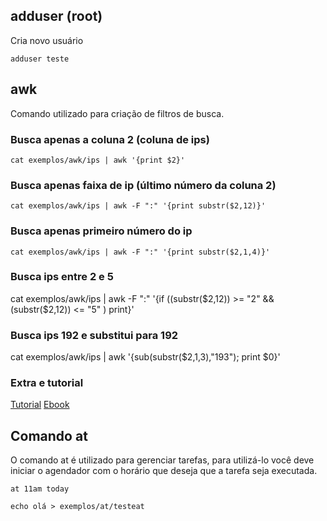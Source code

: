 
## adduser (root)
Cria novo usuário

```
adduser teste
```

## awk

Comando utilizado para criação de filtros de busca.

### Busca apenas a coluna 2 (coluna de ips)

```
cat exemplos/awk/ips | awk '{print $2}'

```

### Busca apenas faixa de ip (último número da coluna 2)

```
cat exemplos/awk/ips | awk -F ":" '{print substr($2,12)}'

```

### Busca apenas primeiro número do ip

```
cat exemplos/awk/ips | awk -F ":" '{print substr($2,1,4)}'

```

### Busca ips entre 2 e 5

cat exemplos/awk/ips | awk -F ":" '{if ((substr($2,12)) >= "2" && (substr($2,12)) <= "5" ) print}'


### Busca ips 192 e substitui para 192

cat exemplos/awk/ips | awk '{sub(substr($2,1,3),"193"); print $0}'


### Extra e tutorial

[Tutorial](http://rberaldo.com.br/tutorial-awk/)
[Ebook](https://www.amazon.com.br/gp/product/B004D4Y302/ref=as_li_qf_sp_asin_il_tl?ie=UTF8&camp=1789&creative=9325&creativeASIN=B004D4Y302&linkCode=as2&tag=blodober-20)

## Comando at

O comando at é utilizado para gerenciar tarefas, para utilizá-lo você deve
iniciar o agendador com o horário que deseja que a tarefa seja executada.

```
at 11am today

```

```
echo olá > exemplos/at/testeat

```

